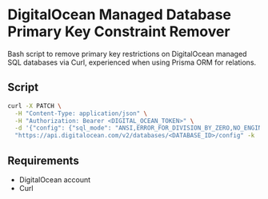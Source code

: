 # DigitalOcean Managed Database Primary Key Constraint Remover

Bash script to remove primary key restrictions on DigitalOcean managed SQL databases via Curl, experienced when using Prisma ORM for relations.

## Script

```bash
curl -X PATCH \
  -H "Content-Type: application/json" \
  -H "Authorization: Bearer <DIGITAL_OCEAN_TOKEN>" \
  -d '{"config": {"sql_mode": "ANSI,ERROR_FOR_DIVISION_BY_ZERO,NO_ENGINE_SUBSTITUTION,NO_ZERO_DATE,NO_ZERO_IN_DATE,STRICT_ALL_TABLES","sql_require_primary_key": false}}' \
  "https://api.digitalocean.com/v2/databases/<DATABASE_ID>/config" -k
```

## Requirements

- DigitalOcean account
- Curl

